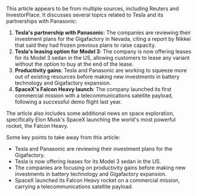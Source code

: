 This article appears to be from multiple sources, including Reuters and InvestorPlace. It discusses several topics related to Tesla and its partnerships with Panasonic:

1. **Tesla's partnership with Panasonic**: The companies are reviewing their investment plans for the Gigafactory in Nevada, citing a report by Nikkei that said they had frozen previous plans to raise capacity.
2. **Tesla's leasing option for Model 3**: The company is now offering leases for its Model 3 sedan in the US, allowing customers to lease any variant without the option to buy at the end of the lease.
3. **Productivity gains**: Tesla and Panasonic are working to squeeze more out of existing resources before making new investments in battery technology and Gigafactory expansion.
4. **SpaceX's Falcon Heavy launch**: The company launched its first commercial mission with a telecommunications satellite payload, following a successful demo flight last year.

The article also includes some additional news on space exploration, specifically Elon Musk's SpaceX launching the world's most powerful rocket, the Falcon Heavy.

Some key points to take away from this article:

* Tesla and Panasonic are reviewing their investment plans for the Gigafactory.
* Tesla is now offering leases for its Model 3 sedan in the US.
* The companies are focusing on productivity gains before making new investments in battery technology and Gigafactory expansion.
* SpaceX launched its Falcon Heavy rocket on a commercial mission, carrying a telecommunications satellite payload.